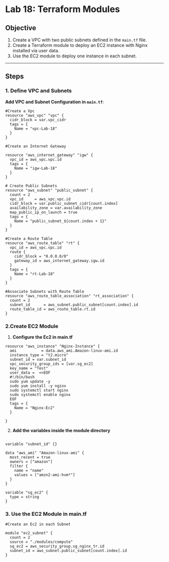 
# Lab 18: Terraform Modules  

## Objective  

1. Create a VPC with two public subnets defined in the `main.tf` file.  
2. Create a Terraform module to deploy an EC2 instance with Nginx installed via user data.  
3. Use the EC2 module to deploy one instance in each subnet.  

---

## Steps  

### 1. Define VPC and Subnets  

**Add VPC and Subnet Configuration in `main.tf`**:  
```
#Create a Vpc
resource "aws_vpc" "vpc" {
  cidr_block = var.vpc_cidr
  tags = {
    Name = "vpc-Lab-18"
  }
}

#Create an Internet Gateway

resource "aws_internet_gateway" "igw" {
  vpc_id = aws_vpc.vpc.id
  tags = {
    Name = "igw-Lab-18"
  }
}

# Create Public Subnets
resource "aws_subnet" "public_subnet" {
  count = 2 
  vpc_id     = aws_vpc.vpc.id
  cidr_block = var.public_subnet_cidr[count.index]
  availability_zone = var.availability_zone
  map_public_ip_on_launch = true
  tags = {
    Name = "public_subnet_${count.index + 1}"
  }
}

#Create a Route Table 
resource "aws_route_table" "rt" {
  vpc_id = aws_vpc.vpc.id
  route {
    cidr_block = "0.0.0.0/0"
    gateway_id = aws_internet_gateway.igw.id
  }
  tags = {
    Name = "rt-Lab-18"
  }
}

#Associate Subnets with Route Table
resource "aws_route_table_association" "rt_association" {
  count = 2
  subnet_id      = aws_subnet.public_subnet[count.index].id
  route_table_id = aws_route_table.rt.id
}
```

### 2.Create EC2 Module

1. **Configure the Ec2 in main.tf**

``` 
resource "aws_instance" "Nginx-Instance" { 
  ami           = data.aws_ami.Amazon-linux-ami.id
  instance_type = "t2.micro"
  subnet_id = var.subnet_id
  vpc_security_group_ids = [var.sg_ec2]
  key_name = "Test"
  user_data =  <<EOF
  #!/bin/bash
  sudo yum update -y
  sudo yum install -y nginx
  sudo systemctl start nginx
  sudo systemctl enable nginx
  EOF
  tags = {
    Name = "Nginx-Ec2"
  }

}

```
2. **Add the variables inside the module directory**

```

variable "subnet_id" {}

data "aws_ami" "Amazon-linux-ami" {
  most_recent = true
  owners = ["amazon"]
  filter {
    name = "name"
    values = ["amzn2-ami-hvm*"]
  }
}

variable "sg_ec2" {
  type = string
}

```

### 3. Use the EC2 Module in main.tf

```
#Create an Ec2 in each Subnet

module "ec2_subnet" {
  count = 2
  source = "./modules/compute"
  sg_ec2 = aws_security_group.sg_nginx_tr.id
  subnet_id = aws_subnet.public_subnet[count.index].id
}

```
